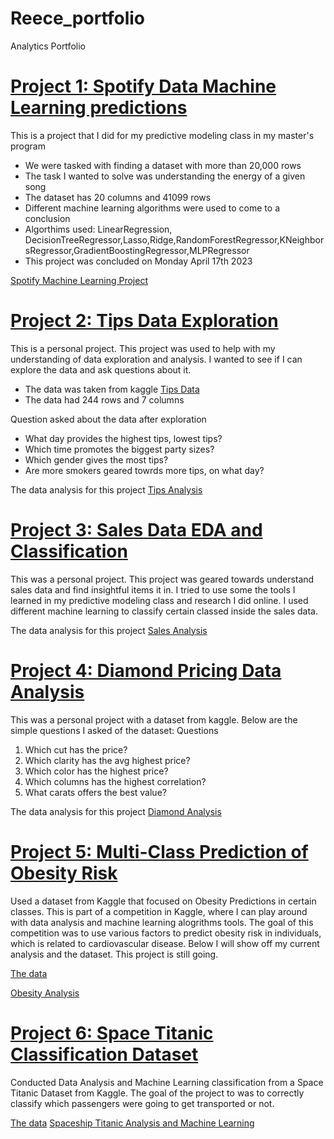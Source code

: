 # Reece_portfolio
Analytics Portfolio 

# [Project 1: Spotify Data Machine Learning predictions](https://reecealbert.github.io/Reece_portfolio/)

This is a project that I did for my predictive modeling class in my master's program

* We were tasked with finding a dataset with more than 20,000 rows
* The task I wanted to solve was understanding the energy of a given song
* The dataset has 20 columns and 41099 rows
* Different machine learning algorithms were used to come to a conclusion
* Algorthims used: LinearRegression, DecisionTreeRegressor,Lasso,Ridge,RandomForestRegressor,KNeighborsRegressor,GradientBoostingRegressor,MLPRegressor
* This project was concluded on Monday April 17th 2023

[Spotify Machine Learning Project](https://github.com/ReeceAlbert/Reece_Portfolio.Python/blob/main/spotify-dataset-analysis%20(1).ipynb)

# [Project 2: Tips Data Exploration](https://reecealbert.github.io/Reece_portfolio/)

This is a personal project. This project was used to help with my understanding of data exploration and analysis.
I wanted to see if I can explore the data and ask questions about it.

* The data was taken from kaggle [Tips Data](https://www.kaggle.com/datasets/jsphyg/tipping)
* The data had 244 rows and 7 columns

Question asked about the data after exploration
* What day provides the highest tips, lowest tips?
* Which time promotes the biggest party sizes?
* Which gender gives the most tips?
* Are more smokers geared towrds more tips, on what day?


The data analysis for this project [Tips Analysis](https://github.com/ReeceAlbert/Reece_portfolio/blob/main/tips%20analysis.ipynb)

# [Project 3: Sales Data EDA and Classification](https://reecealbert.github.io/Reece_portfolio)

This was a personal project. This project was geared towards understand sales data and find insightful items it in.
I tried to use some the tools I learned in my predictive modeling class and research I did online. 
I used different machine learning to classify certain classed inside the sales data.

The data analysis for this project [Sales Analysis](https://github.com/ReeceAlbert/Reece_portfolio/blob/main/Sales.ipynb)

# [Project 4: Diamond Pricing Data Analysis](https://reecealbert.github.io/Reece_portfolio)

This was a personal project with a dataset from kaggle.
Below are the simple questions I asked of the dataset:
Questions
1. Which cut has the price?
2. Which clarity has the avg highest price?
3. Which color has the highest price?
4. Which columns has the highest correlation?
5. What carats offers the best value?

The data analysis for this project [Diamond Analysis](https://github.com/ReeceAlbert/Reece_Portfolio.Python/blob/main/Diamond%20Price%20Analysis%20.ipynb)



# [Project 5: Multi-Class Prediction of Obesity Risk](https://reecealbert.github.io/Reece_portfolio)
Used a dataset from Kaggle that focused on Obesity Predictions in certain classes. This is part of a competition in Kaggle, where I can play around with data analysis and machine learning alogrithms tools. 
The goal of this competition was to use various factors to predict obesity risk in individuals, which is related to cardiovascular disease. Below I will show off my current analysis and the dataset. This project is still going.


[The data](https://github.com/ReeceAlbert/Reece_Portfolio.Python/blob/main/train.csv)

[Obesity Analysis](https://github.com/ReeceAlbert/Reece_Portfolio.Python/blob/main/Multi-Class%20Prediction%20of%20Obesity%20Risk.ipynb)



# [Project 6: Space Titanic Classification Dataset](https://reecealbert.github.io/Reece_portfolio)
Conducted Data Analysis and Machine Learning classification from a Space Titanic Dataset from Kaggle. The goal of the project to was to correctly classify which passengers were going to get transported or not.

[The data](https://github.com/ReeceAlbert/Reece_Portfolio.Python/blob/main/train2.csv)
[Spaceship Titanic Analysis and Machine Learning](https://github.com/ReeceAlbert/Reece_Portfolio.Python/blob/main/Spaceship%20Titanic.ipynb)
